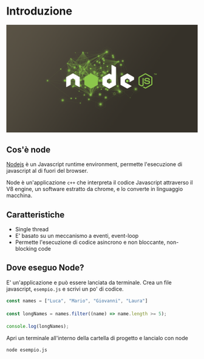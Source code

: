 # Introduzione

![Nodejs](./images/nodejs.png)

## Cos'è node

[Nodejs](https://nodejs.org/it/) è un Javascript runtime environment, permette l'esecuzione di javascript al di fuori del browser. 

Node è un'applicazione `c++` che interpreta il codice Javascript attraverso il V8 engine, un software estratto da chrome, e lo converte in linguaggio macchina.

## Caratteristiche

- Single thread
- E' basato su un meccanismo a eventi, event-loop
- Permette l'esecuzione di codice asincrono e non bloccante, non-blocking code

## Dove eseguo Node?

E' un'applicazione e può essere lanciata da terminale. 
Crea un file javascript, `esempio.js` e scrivi un po' di codice.

```javascript
const names = ["Luca", "Mario", "Giovanni", "Laura"]

const longNames = names.filter((name) => name.length >= 5);

console.log(longNames);
```

Apri un terminale all'interno della cartella di progetto e lancialo con node

```bash
node esempio.js
```